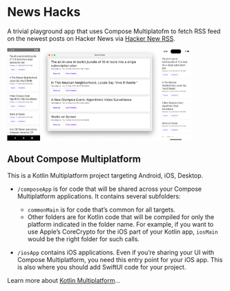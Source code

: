 # News Hacks

A trivial playground app that uses Compose Multiplatofm to fetch RSS feed on the newest posts on Hacker News via [Hacker New RSS](https://hnrss.github.io).

<div style="display:flex;" >
<img src="https://github.com/vshkl/News-Hacks/blob/main/screenshots/screenshot-android.png" width="15%" >
<img src="https://github.com/vshkl/News-Hacks/blob/main/screenshots/screenshot-macos.png" width="55%" >
<img src="https://github.com/vshkl/News-Hacks/blob/main/screenshots/screenshot-ios.png" width="15%" >
</div>

## About Compose Multiplatform

This is a Kotlin Multiplatform project targeting Android, iOS, Desktop.

* `/composeApp` is for code that will be shared across your Compose Multiplatform applications.
  It contains several subfolders:
  - `commonMain` is for code that’s common for all targets.
  - Other folders are for Kotlin code that will be compiled for only the platform indicated in the folder name.
    For example, if you want to use Apple’s CoreCrypto for the iOS part of your Kotlin app,
    `iosMain` would be the right folder for such calls.

* `/iosApp` contains iOS applications. Even if you’re sharing your UI with Compose Multiplatform, 
  you need this entry point for your iOS app. This is also where you should add SwiftUI code for your project.

Learn more about [Kotlin Multiplatform](https://www.jetbrains.com/help/kotlin-multiplatform-dev/get-started.html)…
